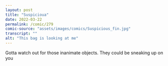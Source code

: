 ```yaml
---
layout: post
title: "Suspicioua"
date: 2022-03-22
permalink: /comic/279
comic-source: "assets/images/comics/Suspicious_fin.jpg"
transcript: ""
alt: "This bag is looking at me"
---
```

Gotta watch out for those inanimate objects. They could be sneaking up on you

